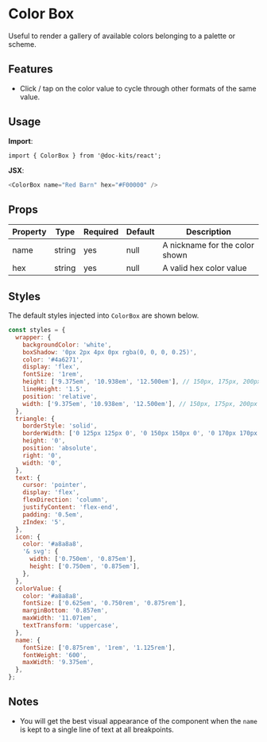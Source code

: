 # Color Box

Useful to render a gallery of available colors belonging to a palette or scheme.

## Features

- Click / tap on the color value to cycle through other formats of the same value.

## Usage

**Import**:

`import { ColorBox } from '@doc-kits/react';`

**JSX**:

```js
<ColorBox name="Red Barn" hex="#F00000" />
```

## Props

| Property | Type   | Required | Default | Description                    |
| -------- | ------ | -------- | ------- | ------------------------------ |
| name     | string | yes      | null    | A nickname for the color shown |
| hex      | string | yes      | null    | A valid hex color value        |

## Styles

The default styles injected into `ColorBox` are shown below.

```js
const styles = {
  wrapper: {
    backgroundColor: 'white',
    boxShadow: '0px 2px 4px 0px rgba(0, 0, 0, 0.25)',
    color: '#4a6271',
    display: 'flex',
    fontSize: '1rem',
    height: ['9.375em', '10.938em', '12.500em'], // 150px, 175px, 200px
    lineHeight: '1.5',
    position: 'relative',
    width: ['9.375em', '10.938em', '12.500em'], // 150px, 175px, 200px
  },
  triangle: {
    borderStyle: 'solid',
    borderWidth: ['0 125px 125px 0', '0 150px 150px 0', '0 170px 170px 0'],
    height: '0',
    position: 'absolute',
    right: '0',
    width: '0',
  },
  text: {
    cursor: 'pointer',
    display: 'flex',
    flexDirection: 'column',
    justifyContent: 'flex-end',
    padding: '0.5em',
    zIndex: '5',
  },
  icon: {
    color: '#a8a8a8',
    '& svg': {
      width: ['0.750em', '0.875em'],
      height: ['0.750em', '0.875em'],
    },
  },
  colorValue: {
    color: '#a8a8a8',
    fontSize: ['0.625em', '0.750rem', '0.875rem'],
    marginBottom: '0.857em',
    maxWidth: '11.071em',
    textTransform: 'uppercase',
  },
  name: {
    fontSize: ['0.875rem', '1rem', '1.125rem'],
    fontWeight: '600',
    maxWidth: '9.375em',
  },
};
```

## Notes

- You will get the best visual appearance of the component when the `name` is kept to a single line of text at all breakpoints.
